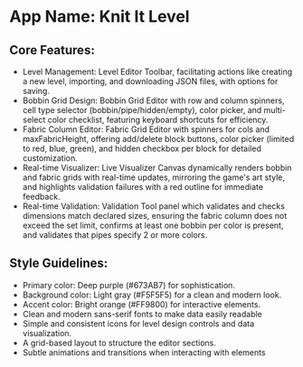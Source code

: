 # **App Name**: Knit It Level

## Core Features:

- Level Management: Level Editor Toolbar, facilitating actions like creating a new level, importing, and downloading JSON files, with options for saving.
- Bobbin Grid Design: Bobbin Grid Editor with row and column spinners, cell type selector (bobbin/pipe/hidden/empty), color picker, and multi-select color checklist, featuring keyboard shortcuts for efficiency.
- Fabric Column Editor: Fabric Grid Editor with spinners for cols and maxFabricHeight, offering add/delete block buttons, color picker (limited to red, blue, green), and hidden checkbox per block for detailed customization.
- Real-time Visualizer: Live Visualizer Canvas dynamically renders bobbin and fabric grids with real-time updates, mirroring the game's art style, and highlights validation failures with a red outline for immediate feedback.
- Real-time Validation: Validation Tool panel which validates and checks dimensions match declared sizes, ensuring the fabric column does not exceed the set limit, confirms at least one bobbin per color is present, and validates that pipes specify 2 or more colors.

## Style Guidelines:

- Primary color: Deep purple (#673AB7) for sophistication.
- Background color: Light gray (#F5F5F5) for a clean and modern look.
- Accent color: Bright orange (#FF9800) for interactive elements.
- Clean and modern sans-serif fonts to make data easily readable
- Simple and consistent icons for level design controls and data visualization.
- A grid-based layout to structure the editor sections.
- Subtle animations and transitions when interacting with elements